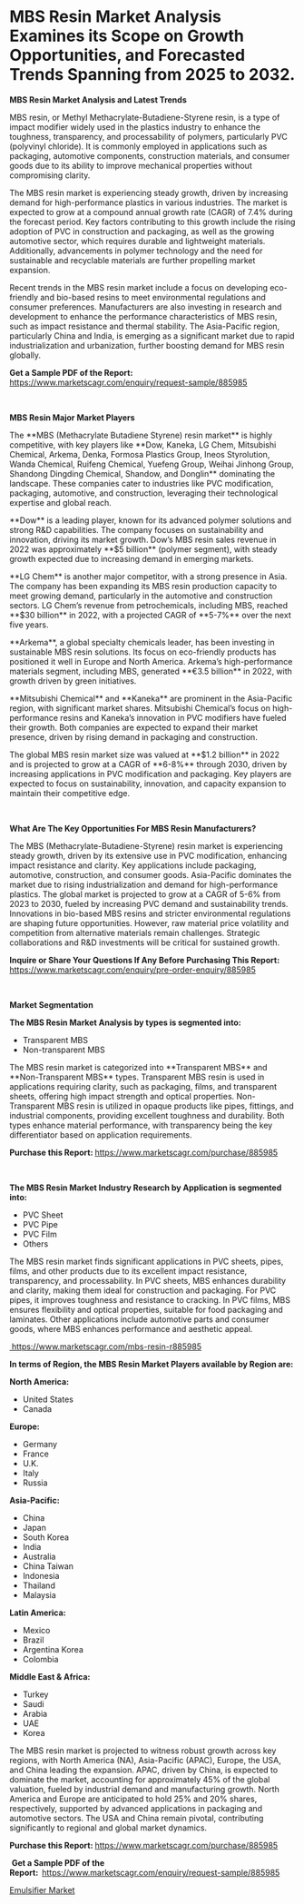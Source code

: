 <p><h1>MBS Resin Market Analysis Examines its Scope on Growth Opportunities, and Forecasted Trends Spanning from 2025 to 2032.</h1></p><p><strong>MBS Resin Market Analysis and Latest Trends</strong></p>
<p><p>MBS resin, or Methyl Methacrylate-Butadiene-Styrene resin, is a type of impact modifier widely used in the plastics industry to enhance the toughness, transparency, and processability of polymers, particularly PVC (polyvinyl chloride). It is commonly employed in applications such as packaging, automotive components, construction materials, and consumer goods due to its ability to improve mechanical properties without compromising clarity.</p><p>The MBS resin market is experiencing steady growth, driven by increasing demand for high-performance plastics in various industries. The market is expected to grow at a compound annual growth rate (CAGR) of 7.4% during the forecast period. Key factors contributing to this growth include the rising adoption of PVC in construction and packaging, as well as the growing automotive sector, which requires durable and lightweight materials. Additionally, advancements in polymer technology and the need for sustainable and recyclable materials are further propelling market expansion.</p><p>Recent trends in the MBS resin market include a focus on developing eco-friendly and bio-based resins to meet environmental regulations and consumer preferences. Manufacturers are also investing in research and development to enhance the performance characteristics of MBS resin, such as impact resistance and thermal stability. The Asia-Pacific region, particularly China and India, is emerging as a significant market due to rapid industrialization and urbanization, further boosting demand for MBS resin globally.</p></p>
<p><strong>Get a Sample PDF of the Report:&nbsp;</strong> <a href="https://www.marketscagr.com/enquiry/request-sample/885985?utm_campaign=2233&utm_medium=2&utm_source=Github&utm_content=ia&utm_term=26012025&utm_id=mbs-resin">https://www.marketscagr.com/enquiry/request-sample/885985</a></p>
<p>&nbsp;</p>
<p><strong>MBS Resin Major Market Players</strong></p>
<p><p>The **MBS (Methacrylate Butadiene Styrene) resin market** is highly competitive, with key players like **Dow, Kaneka, LG Chem, Mitsubishi Chemical, Arkema, Denka, Formosa Plastics Group, Ineos Styrolution, Wanda Chemical, Ruifeng Chemical, Yuefeng Group, Weihai Jinhong Group, Shandong Dingding Chemical, Shandow, and Donglin** dominating the landscape. These companies cater to industries like PVC modification, packaging, automotive, and construction, leveraging their technological expertise and global reach.</p><p>**Dow** is a leading player, known for its advanced polymer solutions and strong R&D capabilities. The company focuses on sustainability and innovation, driving its market growth. Dow’s MBS resin sales revenue in 2022 was approximately **$5 billion** (polymer segment), with steady growth expected due to increasing demand in emerging markets.</p><p>**LG Chem** is another major competitor, with a strong presence in Asia. The company has been expanding its MBS resin production capacity to meet growing demand, particularly in the automotive and construction sectors. LG Chem’s revenue from petrochemicals, including MBS, reached **$30 billion** in 2022, with a projected CAGR of **5-7%** over the next five years.</p><p>**Arkema**, a global specialty chemicals leader, has been investing in sustainable MBS resin solutions. Its focus on eco-friendly products has positioned it well in Europe and North America. Arkema’s high-performance materials segment, including MBS, generated **€3.5 billion** in 2022, with growth driven by green initiatives.</p><p>**Mitsubishi Chemical** and **Kaneka** are prominent in the Asia-Pacific region, with significant market shares. Mitsubishi Chemical’s focus on high-performance resins and Kaneka’s innovation in PVC modifiers have fueled their growth. Both companies are expected to expand their market presence, driven by rising demand in packaging and construction.</p><p>The global MBS resin market size was valued at **$1.2 billion** in 2022 and is projected to grow at a CAGR of **6-8%** through 2030, driven by increasing applications in PVC modification and packaging. Key players are expected to focus on sustainability, innovation, and capacity expansion to maintain their competitive edge.</p></p>
<p>&nbsp;</p>
<p><strong>What Are The Key Opportunities For MBS Resin Manufacturers?</strong></p>
<p><p>The MBS (Methacrylate-Butadiene-Styrene) resin market is experiencing steady growth, driven by its extensive use in PVC modification, enhancing impact resistance and clarity. Key applications include packaging, automotive, construction, and consumer goods. Asia-Pacific dominates the market due to rising industrialization and demand for high-performance plastics. The global market is projected to grow at a CAGR of 5-6% from 2023 to 2030, fueled by increasing PVC demand and sustainability trends. Innovations in bio-based MBS resins and stricter environmental regulations are shaping future opportunities. However, raw material price volatility and competition from alternative materials remain challenges. Strategic collaborations and R&D investments will be critical for sustained growth.</p></p>
<p><strong>Inquire or Share Your Questions If Any Before Purchasing This Report:</strong> <a href="https://www.marketscagr.com/enquiry/pre-order-enquiry/885985?utm_campaign=2233&utm_medium=2&utm_source=Github&utm_content=ia&utm_term=26012025&utm_id=mbs-resin">https://www.marketscagr.com/enquiry/pre-order-enquiry/885985</a></p>
<p>&nbsp;</p>
<p><strong>Market Segmentation</strong></p>
<p><strong>The MBS Resin Market Analysis by types is segmented into:</strong></p>
<p><ul><li>Transparent MBS</li><li>Non-transparent MBS</li></ul></p>
<p><p>The MBS resin market is categorized into **Transparent MBS** and **Non-Transparent MBS** types. Transparent MBS resin is used in applications requiring clarity, such as packaging, films, and transparent sheets, offering high impact strength and optical properties. Non-Transparent MBS resin is utilized in opaque products like pipes, fittings, and industrial components, providing excellent toughness and durability. Both types enhance material performance, with transparency being the key differentiator based on application requirements.</p></p>
<p><strong>Purchase this Report:&nbsp;</strong><a href="https://www.marketscagr.com/purchase/885985?utm_campaign=2233&utm_medium=2&utm_source=Github&utm_content=ia&utm_term=26012025&utm_id=mbs-resin">https://www.marketscagr.com/purchase/885985</a></p>
<p>&nbsp;</p>
<p><strong>The MBS Resin Market Industry Research by Application is segmented into:</strong></p>
<p><ul><li>PVC Sheet</li><li>PVC Pipe</li><li>PVC Film</li><li>Others</li></ul></p>
<p><p>The MBS resin market finds significant applications in PVC sheets, pipes, films, and other products due to its excellent impact resistance, transparency, and processability. In PVC sheets, MBS enhances durability and clarity, making them ideal for construction and packaging. For PVC pipes, it improves toughness and resistance to cracking. In PVC films, MBS ensures flexibility and optical properties, suitable for food packaging and laminates. Other applications include automotive parts and consumer goods, where MBS enhances performance and aesthetic appeal.</p></p>
<p><a href="https://www.marketscagr.com/mbs-resin-r885985?utm_campaign=2233&utm_medium=2&utm_source=Github&utm_content=ia&utm_term=26012025&utm_id=mbs-resin">&nbsp;https://www.marketscagr.com/mbs-resin-r885985</a></p>
<p><strong>In terms of Region, the MBS Resin Market Players available by Region are:</strong></p>
<p>
    <p> <strong> North America: </strong>
        <ul>
            <li>United States</li>
            <li>Canada</li>
        </ul>
        </p> 
    <p> <strong> Europe: </strong>
        <ul>
            <li>Germany</li>
            <li>France</li>
            <li>U.K.</li>
            <li>Italy</li>
            <li>Russia</li>
        </ul>
        </p> 
    <p> <strong> Asia-Pacific: </strong>
        <ul>
            <li>China</li>
            <li>Japan</li>
            <li>South Korea</li>
            <li>India</li>
            <li>Australia</li>
            <li>China Taiwan</li>
            <li>Indonesia</li>
            <li>Thailand</li>
            <li>Malaysia</li>
        </ul>
        </p> 
    <p> <strong> Latin America: </strong>
        <ul>
            <li>Mexico</li>
            <li>Brazil</li>
            <li>Argentina Korea</li>
            <li>Colombia</li>
        </ul>
        </p> 
    <p> <strong> Middle East & Africa: </strong>
        <ul>
            <li>Turkey</li>
            <li>Saudi</li>
            <li>Arabia</li>
            <li>UAE</li>
            <li>Korea</li>
        </ul>
    </p>
    </p>
<p><p>The MBS resin market is projected to witness robust growth across key regions, with North America (NA), Asia-Pacific (APAC), Europe, the USA, and China leading the expansion. APAC, driven by China, is expected to dominate the market, accounting for approximately 45% of the global valuation, fueled by industrial demand and manufacturing growth. North America and Europe are anticipated to hold 25% and 20% shares, respectively, supported by advanced applications in packaging and automotive sectors. The USA and China remain pivotal, contributing significantly to regional and global market dynamics.</p></p>
<p><strong>Purchase this Report: </strong><a href="https://www.marketscagr.com/purchase/885985?utm_campaign=2233&utm_medium=2&utm_source=Github&utm_content=ia&utm_term=26012025&utm_id=mbs-resin">https://www.marketscagr.com/purchase/885985</a></p>
<p>&nbsp;<strong>Get a Sample PDF of the Report:&nbsp;&nbsp;</strong><a href="https://www.marketscagr.com/enquiry/request-sample/885985?utm_campaign=2233&utm_medium=2&utm_source=Github&utm_content=ia&utm_term=26012025&utm_id=mbs-resin">https://www.marketscagr.com/enquiry/request-sample/885985</a></p>
<p><strong></strong></p>
<p><p><a href="https://github.com/NarcisoFerry/Market-Research-Report-List-1/blob/main/emulsifier-market.md?utm_campaign=2233&utm_medium=2&utm_source=Github&utm_content=ia&utm_term=26012025&utm_id=mbs-resin">Emulsifier Market</a></p></p>
